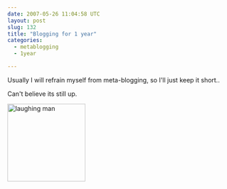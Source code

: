 ```yaml
---
date: 2007-05-26 11:04:58 UTC
layout: post
slug: 132
title: "Blogging for 1 year"
categories:
  - metablogging
  - 1year

---
```

<p>Usually I will refrain myself from meta-blogging, so I'll just keep it short..</p>

<p>Can't believe its still up.</p>

<img src="http://www.rooftopsolutions.nl/resources/images/posts/1year.gif" alt="laughing man" style="width: 175px" />
